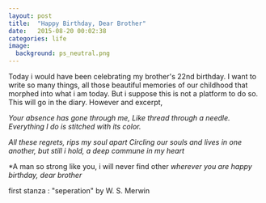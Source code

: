 ```yaml
---
layout: post
title:  "Happy Birthday, Dear Brother"
date:   2015-08-20 00:02:38
categories: life
image:
  background: ps_neutral.png
---
```

Today i would have been celebrating my brother's 22nd birthday. I want to write so many things, all those beautiful memories of our childhood that morphed into what i am today. But i suppose this is not a platform to do so. This will go in the diary.
However and excerpt,

*Your absence has gone through me,*
*Like thread through a needle.*
*Everything I do is stitched with its color.*

*All these regrets, rips my soul apart*
*Circling our souls and lives in one another,*
*but still i hold, a deep commune in my heart*

*A man so strong like you, i will never find other
*wherever you are happy birthday, dear brother*

first stanza : "seperation" by W. S. Merwin
